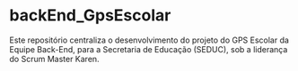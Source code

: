 # backEnd_GpsEscolar
Este repositório centraliza o desenvolvimento do projeto do GPS Escolar da Equipe Back-End, para a Secretaria de Educação (SEDUC), sob a liderança do Scrum Master Karen.
